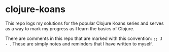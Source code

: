 # clojure-koans
This repo logs my solutions for the popular Clojure Koans series and serves as a way to mark my progress as I learn the basics of Clojure.

There are comments in this repo that are marked with this convention: ```;; J - ```. These are simply notes and reminders that I have written to myself.
